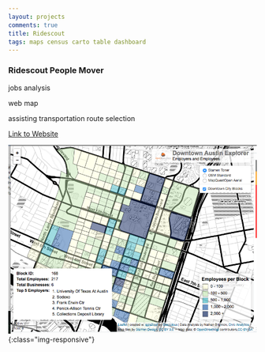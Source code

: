 ```yaml
---
layout: projects
comments: true
title: Ridescout
tags: maps census carto table dashboard
---
```


### Ridescout People Mover

jobs analysis

web map

assisting transportation route selection

[Link to Website][1]

![overview-pic](/imgs/projects/2015/1_MobilityATX/matx-img0.png){:class="img-responsive"}


[1]:http://natebrigmon.github.io/